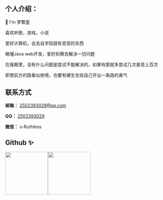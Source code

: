 ## 个人介绍：

💖 I'm 梦繁星

喜欢听歌，游戏，小说

爱好计算机，会去自学捣鼓有意思的东西

略懂Java web开发，爱好折腾去解决一切问题

在我眼里，没有什么问题是尝试不能解决的，如果有那就多尝试几次甚至上百次

即使前方的路看似绝境，也要有硬生生给自己开出一条路的勇气

## 联系方式

**邮箱：** 2502393029@qq.com

**QQ：** <a target="_blank" href="http://wpa.qq.com/msgrd?v=3&uin=2502393029&site=qq&menu=yes">2502393029<a>

**微信：** s-Ruthless

## Github ✨

<img align="" height="137px" src="https://github-readme-stats.vercel.app/api?username=liyupi&hide_title=true&hide_border=true&show_icons=true&include_all_commits=true&line_height=21&bg_color=0,EC6C6C,FFD479,FFFC79,73FA79&theme=graywhite&locale=cn" /><img align="" height="137px" src="https://github-readme-stats.vercel.app/api/top-langs/?username=liyupi&hide_title=true&hide_border=true&layout=compact&bg_color=0,73FA79,73FDFF,D783FF&theme=graywhite&locale=cn" />

